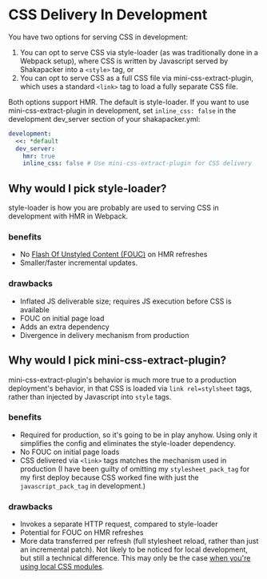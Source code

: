 # CSS Delivery In Development

You have two options for serving CSS in development:

1. You can opt to serve CSS via style-loader (as was traditionally done in a Webpack setup), where CSS is written by Javascript served by Shakapacker into a `<style>` tag, or
2. You can opt to serve CSS as a full CSS file via mini-css-extract-plugin, which uses a standard `<link>` tag to load a fully separate CSS file.

Both options support HMR. The default is style-loader. If you want to use mini-css-extract-plugin in development, set `inline_css: false` in the development dev_server section of your shakapacker.yml:

```yml
development:
  <<: *default
  dev_server:
    hmr: true
    inline_css: false # Use mini-css-extract-plugin for CSS delivery
```

## Why would I pick style-loader?

style-loader is how you are probably are used to serving CSS in development with HMR in Webpack.

### benefits

* No [Flash Of Unstyled Content (FOUC)](https://en.wikipedia.org/wiki/Flash_of_unstyled_content) on HMR refreshes
* Smaller/faster incremental updates.

### drawbacks

* Inflated JS deliverable size; requires JS execution before CSS is available
* FOUC on initial page load
* Adds an extra dependency
* Divergence in delivery mechanism from production

## Why would I pick mini-css-extract-plugin?

mini-css-extract-plugin's behavior is much more true to a production deployment's behavior, in that CSS is loaded via `link rel=stylsheet` tags, rather than injected by Javascript into `style` tags.

### benefits

* Required for production, so it's going to be in play anyhow. Using only it simplifies the config and eliminates the style-loader dependency.
* No FOUC on initial page loads
* CSS delivered via `<link>` tags matches the mechanism used in production (I have been guilty of omitting my `stylesheet_pack_tag` for my first deploy because CSS worked fine with just the `javascript_pack_tag` in development.)

### drawbacks

* Invokes a separate HTTP request, compared to style-loader
* Potential for FOUC on HMR refreshes
* More data transferred per refresh (full stylesheet reload, rather than just an incremental patch). Not likely to be noticed for local development, but still a technical difference. This may only be the case [when you're using local CSS modules](https://github.com/webpack-contrib/mini-css-extract-plugin/blob/master/src/hmr/hotModuleReplacement.js#L267-L273).
